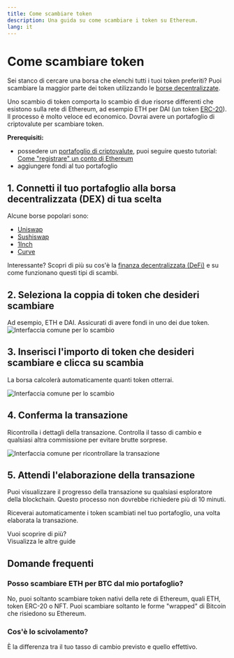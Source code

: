```yaml
---
title: Come scambiare token
description: Una guida su come scambiare i token su Ethereum.
lang: it
---
```


# Come scambiare token

Sei stanco di cercare una borsa che elenchi tutti i tuoi token preferiti? Puoi scambiare la maggior parte dei token utilizzando le [borse decentralizzate](/glossary/#dex).

Uno scambio di token comporta lo scambio di due risorse differenti che esistono sulla rete di Ethereum, ad esempio ETH per DAI (un token [ERC-20](/glossary/#erc-20)). Il processo è molto veloce ed economico. Dovrai avere un portafoglio di criptovalute per scambiare token.

**Prerequisiti:**

- possedere un [portafoglio di criptovalute](/glossary/#wallet), puoi seguire questo tutorial: [Come "registrare" un conto di Ethereum](/guides/how-to-create-an-ethereum-account/)
- aggiungere fondi al tuo portafoglio

## 1. Connetti il tuo portafoglio alla borsa decentralizzata (DEX) di tua scelta

Alcune borse popolari sono:

- [Uniswap](https://app.uniswap.org/#/swap)
- [Sushiswap](https://www.sushi.com/swap)
- [1Inch](https://app.1inch.io/#/1/unified/swap/ETH/DAI)
- [Curve](https://curve.fi/#/ethereum/swap)

Interessante? Scopri di più su cos'è la [finanza decentralizzata (DeFi)](/defi/) e su come funzionano questi tipi di scambi.

## 2. Seleziona la coppia di token che desideri scambiare

Ad esempio, ETH e DAI. Assicurati di avere fondi in uno dei due token. ![Interfaccia comune per lo scambio](./swap1.png)

## 3. Inserisci l'importo di token che desideri scambiare e clicca su scambia

La borsa calcolerà automaticamente quanti token otterrai.

![Interfaccia comune per lo scambio](./swap2.png)

## 4. Conferma la transazione

Ricontrolla i dettagli della transazione. Controlla il tasso di cambio e qualsiasi altra commissione per evitare brutte sorprese.

![Interfaccia comune per ricontrollare la transazione](./swap3.png)

## 5. Attendi l'elaborazione della transazione

Puoi visualizzare il progresso della transazione su qualsiasi esploratore della blockchain. Questo processo non dovrebbe richiedere più di 10 minuti.

Riceverai automaticamente i token scambiati nel tuo portafoglio, una volta elaborata la transazione.
<br />

<InfoBanner shouldSpaceBetween emoji=":eyes:">
  <div>Vuoi scoprire di più?</div>
  <ButtonLink href="/guides/">
    Visualizza le altre guide
  </ButtonLink>
</InfoBanner>

## Domande frequenti

### Posso scambiare ETH per BTC dal mio portafoglio?

No, puoi soltanto scambiare token nativi della rete di Ethereum, quali ETH, token ERC-20 o NFT. Puoi scambiare soltanto le forme "wrapped" di Bitcoin che risiedono su Ethereum.

### Cos'è lo scivolamento?

È la differenza tra il tuo tasso di cambio previsto e quello effettivo.
